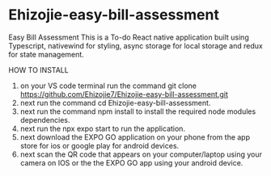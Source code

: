 # Ehizojie-easy-bill-assessment
Easy Bill Assessment
This is a To-do React native application built using Typescript, nativewind for styling, async storage for local storage and redux for state management.

HOW TO INSTALL
1. on your VS code terminal run the command git clone https://github.com/Ehizojie7/Ehizojie-easy-bill-assessment.git
2. next run the command cd Ehizojie-easy-bill-assessment.
3. next run the command npm install to install the required node modules dependencies.
4. next run the npx expo start to run the application.
5. next download the EXPO GO application on your phone from the app store for ios or google play for android devices.
6. next scan the QR code that appears on your computer/laptop using your camera on IOS or the the EXPO GO app using your android device.
